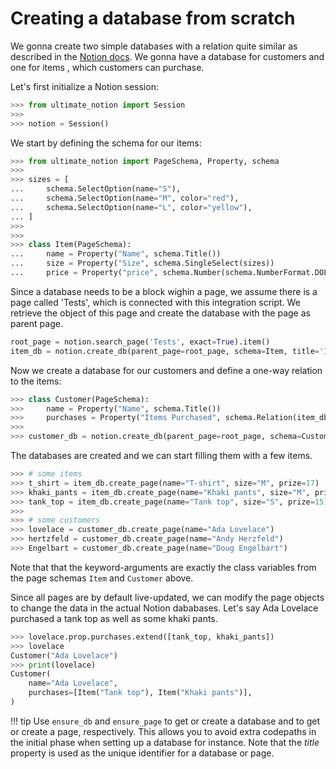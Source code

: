 # Creating a database from scratch

We gonna create two simple databases with a relation quite similar as described
in the [Notion docs]. We gonna have a database for customers and one for items
, which customers can purchase.

Let's first initialize a Notion session:

```python
>>> from ultimate_notion import Session
>>>
>>> notion = Session()

```

We start by defining the schema for our items:

```python
>>> from ultimate_notion import PageSchema, Property, schema
>>>
>>> sizes = [
...     schema.SelectOption(name="S"),
...     schema.SelectOption(name="M", color="red"),
...     schema.SelectOption(name="L", color="yellow"),
... ]
>>>
>>>
>>> class Item(PageSchema):
...     name = Property("Name", schema.Title())
...     size = Property("Size", schema.SingleSelect(sizes))
...     price = Property("price", schema.Number(schema.NumberFormat.DOLLAR))
```

Since a database needs to be a block wighin a page, we assume there is a page called
'Tests', which is connected with this integration script. We retrieve the object of
this page and create the database with the page as parent page.

```python
root_page = notion.search_page('Tests', exact=True).item()
item_db = notion.create_db(parent_page=root_page, schema=Item, title='Items')
```

Now we create a database for our customers and define a one-way relation to the items:

```python
>>> class Customer(PageSchema):
>>>     name = Property("Name", schema.Title())
>>>     purchases = Property("Items Purchased", schema.Relation(item_db))
>>>
>>> customer_db = notion.create_db(parent_page=root_page, schema=Customer, title='Customers')

```

The databases are created and we can start filling them with a few items.

```python
>>> # some items
>>> t_shirt = item_db.create_page(name="T-shirt", size="M", prize=17)
>>> khaki_pants = item_db.create_page(name="Khaki pants", size="M", prize=25)
>>> tank_top = item_db.create_page(name="Tank top", size="S", prize=15)
>>>
>>> # some customers
>>> lovelace = customer_db.create_page(name="Ada Lovelace")
>>> hertzfeld = customer_db.create_page(name="Andy Herzfeld")
>>> Engelbart = customer_db.create_page(name="Doug Engelbart")
```

Note that that the keyword-arguments are exactly the class variables from the page
schemas `Item` and `Customer` above.

Since all pages are by default live-updated, we can modify the page objects to change
the data in the actual Notion dababases. Let's say Ada Lovelace purchased a tank top
as well as some khaki pants.

```python
>>> lovelace.prop.purchases.extend([tank_top, khaki_pants])
>>> lovelace
Customer("Ada Lovelace")
>>> print(lovelace)
Customer(
    name="Ada Lovelace",
    purchases=[Item("Tank top"), Item("Khaki pants")],
)
```

!!! tip
    Use `ensure_db` and `ensure_page` to get or create a database and to get or
    create a page, respectively. This allows you to avoid extra codepaths in the
    initial phase when setting up a database for instance. Note that the *title*
    property is used as the unique identifier for a database or page.





[Notion docs]: https://www.notion.so/help/relations-and-rollups#create-a-relation
